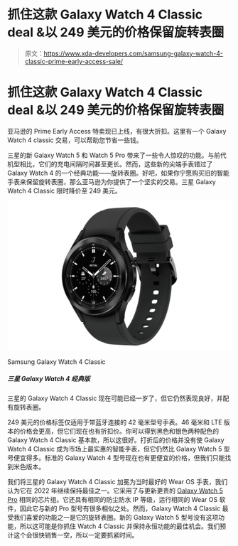 # 抓住这款 Galaxy Watch 4 Classic deal &以 249 美元的价格保留旋转表圈

> 原文：<https://www.xda-developers.com/samsung-galaxy-watch-4-classic-prime-early-access-sale/>

# 抓住这款 Galaxy Watch 4 Classic deal &以 249 美元的价格保留旋转表圈

亚马逊的 Prime Early Access 特卖现已上线，有很大折扣。这里有一个 Galaxy Watch 4 classic 交易，可以帮助您节省一些钱。

三星的新 Galaxy Watch 5 和 Watch 5 Pro 带来了一些令人惊叹的功能。与前代机型相比，它们的充电间隔时间甚至更长。然而，这些新的尖端手表错过了 Galaxy Watch 4 的一个经典功能——旋转表圈。好吧，如果你宁愿购买旧的智能手表来保留旋转表圈，那么亚马逊为你提供了一个坚实的交易。三星 Galaxy Watch 4 Classic 限时降价至 249 美元。

 <picture>![Samsung's Galaxy Watch 4 Classic may be a year old now, but it still performs well and comes with a rotating bezel.](img/25cc9509ac08edacdf518a51f96f48fc.png)</picture> 

Samsung Galaxy Watch 4 Classic

##### 三星 Galaxy Watch 4 经典版

三星的 Galaxy Watch 4 Classic 现在可能已经一岁了，但它仍然表现良好，并配有旋转表圈。

249 美元的价格标签仅适用于带蓝牙连接的 42 毫米型号手表。46 毫米和 LTE 版本的价格会更高，但它们现在也有折扣价。你可以得到黑色和银色两种配色的 Galaxy Watch 4 Classic 基本款，所以这很好。打折后的价格并没有使 Galaxy Watch 4 Classic 成为市场上最实惠的智能手表，但它仍然比 Galaxy Watch 5 型号便宜得多。标准的 Galaxy Watch 4 型号现在也有更便宜的价格，但我们只能找到米色版本。

我们将三星的 Galaxy Watch 4 Classic 加冕为当时最好的 Wear OS 手表，我们认为它在 2022 年继续保持最佳之一。它采用了与更新更贵的 [Galaxy Watch 5 Pro](https://www.xda-developers.com/samsung-galaxy-watch-5-pro-review/) 相同的芯片组。它还具有相同的防尘防水 IP 等级，运行相同的 Wear OS 软件，因此它与新的 Pro 型号有很多相似之处。然而，Galaxy Watch 4 Classic 最受我们喜爱的功能之一是它的旋转表圈。新的 Galaxy Watch 5 型号没有这项功能，所以这可能是你抓住 Watch 4 Classic 并保持永恒功能的最佳机会。我们预计这个会很快销售一空，所以一定要抓紧时间。
